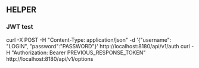## HELPER

### JWT test
curl -X POST -H "Content-Type: application/json" -d '{"username": "LOGIN", "password":"PASSWORD"}' http://localhost:8180/api/v1/auth
curl -H "Authorization: Bearer PREVIOUS_RESPONSE_TOKEN" http://localhost:8180/api/v1/options



